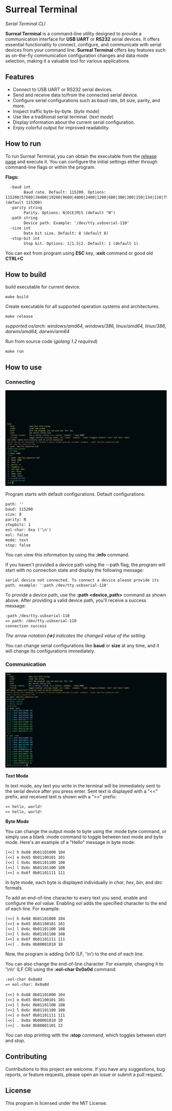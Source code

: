 # Surreal Terminal
*Serial Terminal CLI*

**Surreal Terminal** is a command-line utility designed to provide a communication interface for **USB UART** or **RS232** serial devices. It offers essential functionality to connect, configure, and communicate with serial devices from your command line. **Surreal Terminal** offers key features such as on-the-fly communication configuration changes and data mode selection, making it a valuable tool for various applications.

## Features
- Connect to USB UART or RS232 serial devices.
- Send and receive data to/from the connected serial device.
- Configure serial configurations such as baud rate, bit size, parity, and more.
- Inspect traffic byte-by-byte. (*byte mode*)
- Use like a traditional serial terminal. (*text mode*)
- Display information about the current serial configuration.
- Enjoy colorful output for improved readability.

## How to run

To run Surreal Terminal, you can obtain the executable from the [release page](https://github.com/ecoshub/surreal/releases) and execute it. You can configure the initial settings either through command-line flags or within the program.

**Flags:**

```
  -baud int
        Baud rate. Default: 115200. Options: 115200|57600|38400|19200|9600|4800|2400|1200|600|300|200|150|134|110|75|50 (default 115200)
  -parity string
        Parity. Options: N|O|E|M|S (default "N")
  -path string
        Device path. Example: '/dev/tty.usbserial-110'
  -size int
        Data bit size. Default: 8 (default 8)
  -stop-bit int
        Stop bit. Options: 1|1.5|2. Default: 1 (default 1)
```

You can exit from program using **ESC** key, **:exit** command or good old **CTRL+C**

## How to build

build executable for current device.

    make build


Create executable for all supported operation systems and architectures. 

    make release

*supported os/arch: windows/amd64, windows/386, linux/amd64, linux/386, darwin/amd64, darwin/arm64*

Run from source code (*golang 1.2 required*)

    make run


## How to use

### Connecting

![connecting](screenshot-connecting.png)

Program starts with default configurations. Default configurations:

    path: ''
    baud: 115200
    size: 8
    parity: N
    stopbits: 1
    eol-char: 0xa ('\n')
    eol: false
    mode: text
    stop: false

You can view this information by using the **:info** command.

If you haven't provided a device path using the --path flag, the program will start with no connection state and display the following message:

    serial device not connected. To connect a device please provide its path. example: ':path /dev/tty.usbserial-110'

To provide a device path, use the **:path <device_path>** command as shown above. After providing a valid device path, you'll receive a success message:

    :path /dev/tty.usbserial-110
    => path: /dev/tty.usbserial-110
    connection success

*The arrow notation **(=>)** indicates the changed value of the setting.*

You can change serial configurations like **baud** or **size** at any time, and it will change its configurations immediately.

### Communication

![communication](screenshot-communication.png)

**Text Mode**

In text mode, any text you write in the terminal will be immediately sent to the serial device after you press enter. Sent text is displayed with a "<<" prefix, and received text is shown with a ">>" prefix:

    << hello, world!
    >> hello, world!

**Byte Mode**

You can change the output mode to byte using the :mode byte command, or simply use a blank :mode command to toggle between text mode and byte mode. Here's an example of a "Hello" message in byte mode:

    [<<] h 0x68 0b01101000 104
    [<<] e 0x65 0b01100101 101
    [<<] l 0x6c 0b01101100 108
    [<<] l 0x6c 0b01101100 108
    [<<] o 0x6f 0b01101111 111

In byte mode, each byte is displayed individually in *char*, *hex*, *bin*, and *dec* formats.

To add an end-of-line character to every text you send, enable and configure the *eol* value. Enabling *eol* adds the specified character to the end of each line. For example:

    [<<] h 0x68 0b01101000 104
    [<<] e 0x65 0b01100101 101
    [<<] l 0x6c 0b01101100 108
    [<<] l 0x6c 0b01101100 108
    [<<] o 0x6f 0b01101111 111
    [<<] . 0x0a 0b00001010 10

Now, the program is adding 0x10 (LF, '\n') to the end of each line.

You can also change the end-of-line character. For example, changing it to '\n\r' (LF CR) using the **:eol-char 0x0a0d** command:

    :eol-char 0x0a0d
    => eol-char: 0x0a0d

    [<<] h 0x68 0b01101000 104
    [<<] e 0x65 0b01100101 101
    [<<] l 0x6c 0b01101100 108
    [<<] l 0x6c 0b01101100 108
    [<<] o 0x6f 0b01101111 111
    [<<] . 0x0a 0b00001010 10
    [<<] . 0x0d 0b00001101 13

You can stop printing with the **:stop** command, which toggles between *start* and *stop*.

## Contributing
Contributions to this project are welcome. If you have any suggestions, bug reports, or feature requests, please open an issue or submit a pull request.

## License
This program is licensed under the MIT License.
